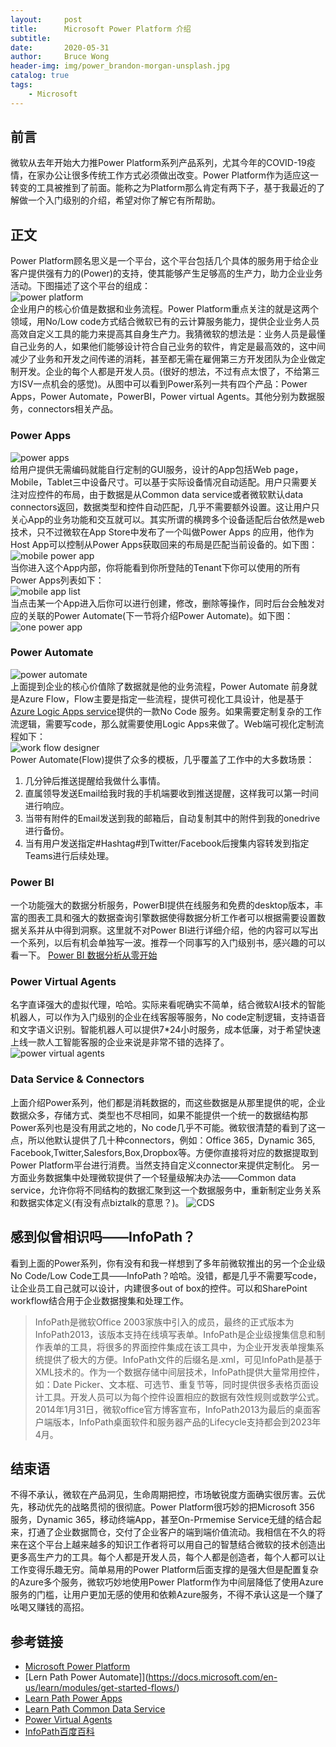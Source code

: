```yaml
---
layout:     post
title:      Microsoft Power Platform 介绍
subtitle:   
date:       2020-05-31
author:     Bruce Wong
header-img: img/power_brandon-morgan-unsplash.jpg
catalog: true
tags:
    - Microsoft
---
```


## 前言  
微软从去年开始大力推Power Platform系列产品系列，尤其今年的COVID-19疫情，在家办公让很多传统工作方式必须做出改变。Power Platform作为适应这一转变的工具被推到了前面。能称之为Platform那么肯定有两下子，基于我最近的了解做一个入门级别的介绍，希望对你了解它有所帮助。  

## 正文  
Power Platform顾名思义是一个平台，这个平台包括几个具体的服务用于给企业客户提供强有力的(Power)的支持，使其能够产生足够高的生产力，助力企业业务活动。下图描述了这个平台的组成：  
![power platform](../../../../img/microsoft/platform1.png)  
企业用户的核心价值是数据和业务流程。Power Platform重点关注的就是这两个领域，用No/Low code方式结合微软已有的云计算服务能力，提供企业业务人员高效自定义工具的能力来提高其自身生产力。我猜微软的想法是：业务人员是最懂自己业务的人，如果他们能够设计符合自己业务的软件，肯定是最高效的，这中间减少了业务和开发之间传递的消耗，甚至都无需在雇佣第三方开发团队为企业做定制开发。企业的每个人都是开发人员。(很好的想法，不过有点太恨了，不给第三方ISV一点机会的感觉)。从图中可以看到Power系列一共有四个产品：Power Apps，Power Automate，PowerBI，Power virtual Agents。其他分别为数据服务，connectors相关产品。

### Power Apps
![power apps](../../../../img/microsoft/powerapps.png)  
给用户提供无需编码就能自行定制的GUI服务，设计的App包括Web page，Mobile，Tablet三中设备尺寸。可以基于实际设备情况自动适配。用户只需要关注对应控件的布局，由于数据是从Common data service或者微软默认data connectors返回，数据类型和控件自动匹配，几乎不需要额外设置。这让用户只关心App的业务功能和交互就可以。其实所谓的横跨多个设备适配后台依然是web技术，只不过微软在App Store中发布了一个叫做Power Apps
的应用，他作为Host App可以控制从Power Apps获取回来的布局是匹配当前设备的。如下图：
![mobile power app](../../../../img/microsoft/powerapp.jpg)  
当你进入这个App内部，你将能看到你所登陆的Tenant下你可以使用的所有Power Apps列表如下：  
![mobile app list](../../../../img/microsoft/powerapplist.jpg)  
当点击某一个App进入后你可以进行创建，修改，删除等操作，同时后台会触发对应的关联的Power Automate(下一节将介绍Power Automate)。如下图：
![one power app](../../../../img/microsoft/onepowerapp.png)

### Power Automate
![power automate](../../../../img/microsoft/powerautomate.png)  
上面提到企业的核心价值除了数据就是他的业务流程，Power Automate 前身就是Azure Flow，Flow主要是指定一些流程，提供可视化工具设计，他是基于[Azure Logic Apps service](https://azure.microsoft.com/en-us/services/logic-apps/)提供的一款No Code 服务。如果需要定制复杂的工作流逻辑，需要写code，那么就需要使用Logic Apps来做了。Web端可视化定制流程如下：  
![work flow designer](../../../../img/microsoft/create-complete.png)  
Power Automate(Flow)提供了众多的模板，几乎覆盖了工作中的大多数场景：
1. 几分钟后推送提醒给我做什么事情。
2. 直属领导发送Email给我时我的手机端要收到推送提醒，这样我可以第一时间进行响应。
3. 当带有附件的Email发送到我的邮箱后，自动复制其中的附件到我的onedrive进行备份。
4. 当有用户发送指定#Hashtag#到Twitter/Facebook后搜集内容转发到指定Teams进行后续处理。

### Power BI  
一个功能强大的数据分析服务，PowerBI提供在线服务和免费的desktop版本，丰富的图表工具和强大的数据查询引擎数据使得数据分析工作者可以根据需要设置数据关系并从中得到洞察。这里就不对Power BI进行详细介绍，他的内容可以写出一个系列，以后有机会单独写一波。推荐一个同事写的入门级别书，感兴趣的可以看一下。
[Power BI 数据分析从零开始](https://item.jd.com/12642549.html)

### Power Virtual Agents  
名字直译强大的虚拟代理，哈哈。实际来看呢确实不简单，结合微软AI技术的智能机器人，可以作为入门级别的企业在线客服等服务，No code定制逻辑，支持语音和文字语义识别。智能机器人可以提供7*24小时服务，成本低廉，对于希望快速上线一款人工智能客服的企业来说是非常不错的选择了。
![power virtual agents](../../../../img/microsoft/powervirtualagents.jpg)  

### Data Service &  Connectors  
上面介绍Power系列，他们都是消耗数据的，而这些数据是从那里提供的呢，企业数据众多，存储方式、类型也不尽相同，如果不能提供一个统一的数据结构那Power系列也是没有用武之地的，No code几乎不可能。微软很清楚的看到了这一点，所以他默认提供了几十种connectors，例如：Office 365，Dynamic 365, Facebook,Twitter,Salesfors,Box,Dropbox等。方便你直接将对应的数据提取到Power Platform平台进行消费。当然支持自定义connector来提供定制化。
另一方面业务数据集中处理微软提供了一个轻量级解决办法——Common data service，允许你将不同结构的数据汇聚到这一个数据服务中，重新制定业务关系和数据实体定义(有没有点biztalk的意思？)。
![CDS](../../../../img/microsoft/platform.png)

## 感到似曾相识吗——InfoPath？

看到上面的Power系列，你有没有和我一样想到了多年前微软推出的另一个企业级No Code/Low Code工具——InfoPath？哈哈。没错，都是几乎不需要写code，让企业员工自己就可以设计，内建很多out of box的控件。可以和SharePoint workflow结合用于企业数据搜集和处理工作。
> InfoPath是微软Office 2003家族中引入的成员，最终的正式版本为InfoPath2013，该版本支持在线填写表单。InfoPath是企业级搜集信息和制作表单的工具，将很多的界面控件集成在该工具中，为企业开发表单搜集系统提供了极大的方便。InfoPath文件的后缀名是.xml，可见InfoPath是基于XML技术的。作为一个数据存储中间层技术，InfoPath提供大量常用控件，如：Date Picker、文本框、可选节、重复节等，同时提供很多表格页面设计工具。开发人员可以为每个控件设置相应的数据有效性规则或数学公式。
2014年1月31日，微软office官方博客宣布，InfoPath2013为最后的桌面客户端版本，InfoPath桌面软件和服务器产品的Lifecycle支持都会到2023年4月。  

## 结束语

不得不承认，微软在产品洞见，生命周期把控，市场敏锐度方面确实很厉害。云优先，移动优先的战略贯彻的很彻底。Power Platform很巧妙的把Microsoft 356 服务，Dynamic 365，移动终端App，甚至On-Prmemise Service无缝的结合起来，打通了企业数据筒仓，交付了企业客户的端到端价值流动。我相信在不久的将来在这个平台上越来越多的知识工作者将可以用自己的智慧结合微软的技术创造出更多高生产力的工具。每个人都是开发人员，每个人都是创造者，每个人都可以让工作变得乐趣无穷。简单易用的Power Platform后面支撑的是强大但是配置复杂的Azure多个服务，微软巧妙地使用Power Platform作为中间层降低了使用Azure服务的门槛，让用户更加无感的使用和依赖Azure服务，不得不承认这是一个赚了吆喝又赚钱的高招。

## 参考链接

- [Microsoft Power Platform](https://powerplatform.microsoft.com/en-us/)
- [Lern Path Power Automate]](https://docs.microsoft.com/en-us/learn/modules/get-started-flows/)
- [Learn Path Power Apps](https://docs.microsoft.com/en-us/learn/modules/get-started-with-powerapps/)
- [Learn Path Common Data Service](https://docs.microsoft.com/en-us/learn/modules/get-started-with-powerapps-common-data-service/)
- [Power Virtual Agents](https://powervirtualagents.microsoft.com/en-us/)
- [InfoPath百度百科](https://baike.baidu.com/item/infopath)




